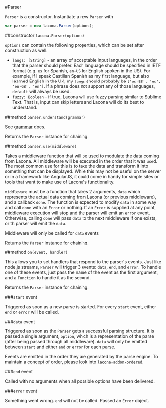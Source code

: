 #Parser

`Parser` is a constructor. Instantiate a new `Parser` with

```javascript
var parser = new lacona.Parser(options);
```

##constructor `lacona.Parser(options)`

`options` can contain the following properties, which can be set after construction as well:

- `langs: [String]` - an array of acceptable input languages, in the order that the parser should prefer. Each language should be specified in IETF format (e.g. `es` for Spanish, `en-US` for English spoken in the US). For example, if I speak Castilian Spanish as my first language, but also learned English in the UK, my `langs` should probably be `['es-ES', 'es', 'en-GB', 'en']`. If a phrase does not support any of those languages, `default` will always be used.
- `fuzzy: Boolean` - if true, Lacona will use fuzzy parsing similar to Sublime Text. That is, input can skip letters and Lacona will do its best to understand.

##method `parser.understand(grammar)`

See [grammar](doc/grammar.md) docs.

Returns the `Parser` instance for chaining.

##method `parser.use(middleware)`

Takes a middleware function that will be used to modulate the data coming from Lacona. All middleware will be executed in the order that it was `use`d. The most common use for this is to take the data and transform it into something that can be displayed. While this may not be useful on the server or in a framework like AngularJS, it could come in handy for simple sites or tools that want to make use of Lacona's functionality.

`middleware` must be a function that takes 2 arguments, `data` which represents the actual data coming from Lacona (or previous middleware), and a callback `done`. The function is expected to modify `data` in some way and call `done` with an `Error` or nothing. If an `Error` is supplied at any point, middleware execution will stop and the parser will emit an `error` event. Otherwise, calling `done` will pass `data` to the next middleware if one exists, or th parser will emit the `data`.

Middleware will only be called for `data` events

Returns the `Parser` instance for chaining.

##method `on(event, handler)`

This allows you to set handlers that respond to the parser's events. Just like node.js streams, `Parser` will trigger 3 events: `data`, `end`, and `error`. To handle one of these events, just pass the name of the event as the first argument, and a `Function` to handle it as the second.

Returns the `Parser` instance for chaining.

###`start` event

Triggered as soon as a new parse is started. For every `start` event, either `end` or `error` will be called.

###`data` event

Triggered as soon as the `Parser` gets a successful parsing structure. It is passed a single argument, `option`, which is a representation of the parse (after being passed through all middleware). `data` will only be emitted between `start` and either `end` or `error` for each parse.

Events are emitted in the order they are generated by the parse engine. To maintain a concept of order, please look into [`lacona-addon-ordered`](https://github.com/brandonhorst/lacona-addon-ordered).

###`end` event

Called with no arguments when all possible options have been delivered.

###`error` event

Something went wrong. `end` will not be called. Passed an `Error` object.
